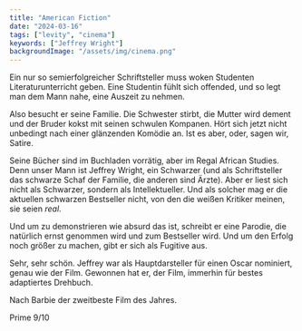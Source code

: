 ```yaml
---
title: "American Fiction"
date: "2024-03-16"
tags: ["levity", "cinema"]
keywords: ["Jeffrey Wright"]
backgroundImage: "/assets/img/cinema.png"
---
```

Ein nur so semierfolgreicher Schriftsteller muss woken Studenten Literaturunterricht geben. Eine Studentin fühlt sich offended, und so legt man dem Mann nahe, eine Auszeit zu nehmen. 

Also besucht er seine Familie. Die Schwester stirbt, die Mutter wird dement und der Bruder kokst mit seinen schwulen Kompanen. Hört sich jetzt nicht unbedingt nach einer glänzenden Komödie an. Ist es aber, oder, sagen wir, Satire.

Seine Bücher sind im Buchladen vorrätig, aber im Regal African Studies. Denn unser Mann ist Jeffrey Wright, ein Schwarzer (und als Schriftsteller das schwarze Schaf der Familie, die anderen sind Ärzte). Aber er liest sich nicht als Schwarzer, sondern als Intellektueller. Und als solcher mag er die aktuellen schwarzen Bestseller nicht, von den die weißen Kritiker meinen, sie seien *real*. 

Und um zu demonstrieren wie absurd das ist, schreibt er eine Parodie, die natürlich ernst genommen wird und zum Bestseller wird. Und um den Erfolg noch größer zu machen, gibt er sich als Fugitive aus.

Sehr, sehr schön. Jeffrey war als Hauptdarsteller für einen Oscar nominiert, genau wie der Film. Gewonnen hat er, der Film, immerhin für bestes adaptiertes Drehbuch.

Nach Barbie der zweitbeste Film des Jahres.

Prime 9/10